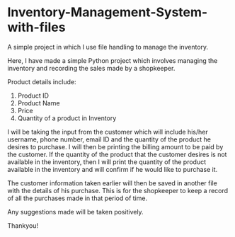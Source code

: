 # Inventory-Management-System-with-files
A simple project in which I use file handling to manage the inventory.

Here, I have made a simple Python project which involves managing the inventory and recording the sales made by a shopkeeper.

Product details include:
1. Product ID
2. Product Name
3. Price
4. Quantity of a product in Inventory

I will be taking the input from the customer which will include his/her username, phone number, email ID and the quantity of the product he desires to purchase. I will then be printing the billing amount to be paid by the customer. If the quantity of the product that the customer desires is not available in the inventory, then I will print the quantity of the product available in the inventory and will confirm if he would like to purchase it.

The customer information taken earlier will then be saved in another file with the details of his purchase. This is for the shopkeeper to keep a record of all the purchases made in that period of time.

Any suggestions made will be taken positively.

Thankyou!
